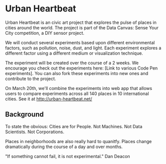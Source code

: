 # Urban Heartbeat

Urban Heartbeat is an civic art project that explores the pulse of places in cities around the world. The project is part of the Data Canvas: Sense Your City competition, a DIY sensor project.

We will conduct several experiments based upon different environmental factors, such as pollution, noise, dust, and light. Each experiment explores a different factor using a different medium or visualization technique.

The experiment will be created over the course of a 2 weeks. We encourage you check out the experiments here: [Link to various Code Pen experiments]. You can also fork these experiments into new ones and contribute to the project.

On March 20th, we'll combine the experiments into web app that allows users to compare experiments across all 140 places in 10 international cities. See it at  http://urban-heartbeat.net/

## Background
To state the obvious: Cities are for People. Not Machines. Not Data Scientists. Not Corporations.

Places in neighborhoods are also really hard to quanitfy. Places change dramatically during the course of a day and over months.

"If something cannot fail, it is not experimental." Dan Deacon 
